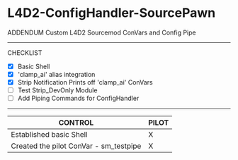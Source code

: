 # L4D2-ConfigHandler-SourcePawn
ADDENDUM
Custom L4D2 Sourcemod ConVars and Config Pipe
***
CHECKLIST
- [x] Basic Shell
- [x] 'clamp_ai' alias integration
- [x] Strip Notification Prints off 'clamp_ai' ConVars
- [ ] Test Strip_DevOnly Module
- [ ] Add Piping Commands for ConfigHandler

***

CONTROL | PILOT
------------ | -------------
Established basic Shell | X
Created the pilot ConVar - sm_testpipe | X
